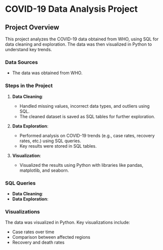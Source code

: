# COVID-19 Data Analysis Project

## Project Overview
This project analyzes the COVID-19 data obtained from WHO, using SQL for data cleaning and exploration. The data was then visualized in Python to understand key trends.

### Data Sources
- The data was obtained from WHO.

### Steps in the Project
1. **Data Cleaning**: 
   - Handled missing values, incorrect data types, and outliers using SQL.
   - The cleaned dataset is saved as SQL tables for further exploration.

2. **Data Exploration**: 
   - Performed analysis on COVID-19 trends (e.g., case rates, recovery rates, etc.) using SQL queries.
   - Key results were stored in SQL tables.

3. **Visualization**: 
   - Visualized the results using Python with libraries like pandas, matplotlib, and seaborn.

### SQL Queries
- **Data Cleaning**: 
- **Data Exploration**: 

### Visualizations
The data was visualized in Python. Key visualizations include:
- Case rates over time
- Comparison between affected regions
- Recovery and death rates


